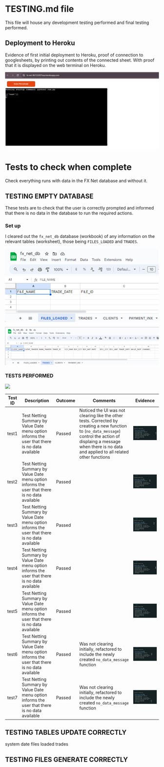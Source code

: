 # TESTING.md file

This file will house any development testing performed and final testing performed.

## Deployment to Heroku

Evidence of first initial deployment to Heroku, proof of connection to googlesheets, by printing out contents of the connected sheet. With proof that it is displayed on the web terminal on Heroku. 

![Initial deployment test to Heroku](../testing/screenshots/heroku-deployment-test.png)



# Tests to check when complete

Check everything runs with data in the FX Net database and without it. 


## TESTING EMPTY DATABASE

These tests are to check that the user is correctly prompted and informed that there is no data in the database to run the required actions. 

### Set up

I cleared out the `fx_net_db` database (workbook) of any information on the relevant tables (worksheet), those being `FILES_LOADED` and `TRADES`.

![Screenshot of cleared FILES_LOADED table](../testing/screenshots/cleared_files_loaded_table_test.png)

![Screenshot of cleared TRADES table](../testing/screenshots/cleared_trades_table_test.png)

### TESTS PERFORMED

![](../testing/screenshots/netting-summary-by-value-date-test.gif)

| Test ID | Description | Outcome | Comments | Evidence |
|--------|-------------|---------|----------|----------|
| test1 | Test Netting Summary by Value Date menu option informs the user that there is no data available | Passed | Noticed the UI was not clearing like the other tests. Corrected by creating a new function to (`no_data_message`) control the action of displaing a message when there is no data and applied to all related other functions | ![](../testing/gifs/test1.gif) |
| test2 | Test Netting Summary by Value Date menu option informs the user that there is no data available | Passed || ![](../testing/gifs/test2.gif) |
| test3 | Test Netting Summary by Value Date menu option informs the user that there is no data available | Passed || ![](../testing/gifs/test3.gif) |
| test4 | Test Netting Summary by Value Date menu option informs the user that there is no data available | Passed || ![](../testing/gifs/test4.gif) |
| test5 | Test Netting Summary by Value Date menu option informs the user that there is no data available | Passed || ![](../testing/gifs/test5.gif) |
| test6 | Test Netting Summary by Value Date menu option informs the user that there is no data available | Passed | Was not clearing initially, refactored to include the newly created `no_data_message` function | ![](../testing/gifs/test6.gif) |
| test7 | Test Netting Summary by Value Date menu option informs the user that there is no data available | Passed | Was not clearing initially, refactored to include the newly created `no_data_message` function | ![](../testing/gifs/test7.gif) |



## TESTING TABLES UPDATE CORRECTLY

system date
files loaded
trades

## TESTING FILES GENERATE CORRECTLY

